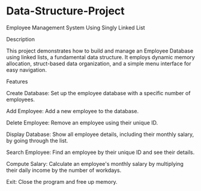 # Data-Structure-Project
Employee Management System Using Singly Linked List

Description

This project demonstrates how to build and manage an Employee Database using linked lists, a fundamental data structure. It employs dynamic memory allocation, struct-based data organization, and a simple menu interface for easy navigation.

Features

Create Database: Set up the employee database with a specific number of employees.

Add Employee: Add a new employee to the database.

Delete Employee: Remove an employee using their unique ID.

Display Database: Show all employee details, including their monthly salary, by going through the list.

Search Employee: Find an employee by their unique ID and see their details.

Compute Salary: Calculate an employee's monthly salary by multiplying their daily income by the number of workdays.

Exit: Close the program and free up memory.
